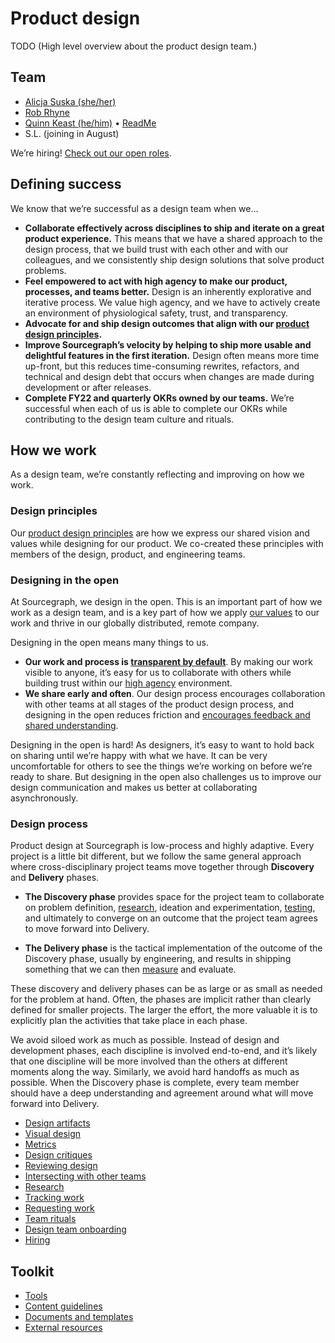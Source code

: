 # Product design

TODO
(High level overview about the product design team.)

## Team

- [Alicja Suska (she/her)](../company/team/team#alicja-suska-she-her)
- [Rob Rhyne](../company/team/team#rob-rhyne)
- [Quinn Keast (he/him)](../company/team/team#quinn-keast-he-him) • [ReadMe](https://quinnkeast.com/readme)
- S.L. (joining in August)

We’re hiring! [Check out our open roles](https://boards.greenhouse.io/sourcegraph91).

## Defining success

We know that we’re successful as a design team when we…

- **Collaborate effectively across disciplines to ship and iterate on a great product experience.** This means that we have a shared approach to the design process, that we build trust with each other and with our colleagues, and we consistently ship design solutions that solve product problems.
- **Feel empowered to act with high agency to make our product, processes, and teams better.** Design is an inherently explorative and iterative process. We value high agency, and we have to actively create an environment of physiological safety, trust, and transparency.
- **Advocate for and ship design outcomes that align with our [product design principles](../design_principles.md).**
- **Improve Sourcegraph’s velocity by helping to ship more usable and delightful features in the first iteration.** Design often means more time up-front, but this reduces time-consuming rewrites, refactors, and technical and design debt that occurs when changes are made during development or after releases.
- **Complete FY22 and quarterly OKRs owned by our teams.** We’re successful when each of us is able to complete our OKRs while contributing to the design team culture and rituals.

## How we work

As a design team, we’re constantly reflecting and improving on how we work.

### Design principles

Our [product design principles](../design_principles) are how we express our shared vision and values while designing for our product. We co-created these principles with members of the design, product, and engineering teams.

### Designing in the open

At Sourcegraph, we design in the open. This is an important part of how we work as a design team, and is a key part of how we apply [our values](../company/values) to our work and thrive in our globally distributed, remote company.

Designing in the open means many things to us.

- **Our work and process is [transparent by default](../../company/values#open-and-transparent)**. By making our work visible to anyone, it’s easy for us to collaborate with others while building trust within our [high agency](../../company/values#high-agency) environment.
- **We share early and often**. Our design process encourages collaboration with other teams at all stages of the product design process, and designing in the open reduces friction and [encourages feedback and shared understanding](./reviewing_design/index.md).

Designing in the open is hard! As designers, it’s easy to want to hold back on sharing until we’re happy with what we have. It can be very uncomfortable for others to see the things we’re working on before we’re ready to share. But designing in the open also challenges us to improve our design communication and makes us better at collaborating asynchronously.

### Design process

Product design at Sourcegraph is low-process and highly adaptive. Every project is a little bit different, but we follow the same general approach where cross-disciplinary project teams move together through **Discovery** and **Delivery** phases.


- **The Discovery phase** provides space for the project team to collaborate on problem definition, [research](./user_research/index.md), ideation and experimentation, [testing](./user_research/index.md), and ultimately to converge on an outcome that the project team agrees to move forward into Delivery.

- **The Delivery phase** is the tactical implementation of the outcome of the Discovery phase, usually by engineering, and results in shipping something that we can then [measure](./metrics/index.md) and evaluate.

These discovery and delivery phases can be as large or as small as needed for the problem at hand. Often, the phases are implicit rather than clearly defined for smaller projects. The larger the effort, the more valuable it is to explicitly plan the activities that take place in each phase.

We avoid siloed work as much as possible. Instead of design and development phases, each discipline is involved end-to-end, and it’s likely that one discipline will be more involved than the others at different moments along the way. Similarly, we avoid hard handoffs as much as possible. When the Discovery phase is complete, every team member should have a deep understanding and agreement around what will move forward into Delivery.

- [Design artifacts](./artifacts/index.md)
- [Visual design](./visual_design/index.md)
- [Metrics](./metrics/index.md)
- [Design critiques](./design_critiques/index.md)
- [Reviewing design](./reviewing_design/index.md)
- [Intersecting with other teams](./intersecting_with_other_teams/index.md)
- [Research](./research/index.md)
- [Tracking work](./tracking_work/index.md)
- [Requesting work](./requesting_work/index.md)
- [Team rituals](./team_rituals/index.md)
- [Design team onboarding](./onboarding/index.md)
- [Hiring](./hiring/index.md)

## Toolkit

- [Tools](./tools/index.md)
- [Content guidelines](../../communication/content_guidelines)
- [Documents and templates](./documents_templates/index.md)
- [External resources](./external_resources/index.md)
